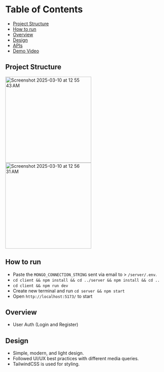 # Table of Contents
- [Project Structure](#project-structure)
- [How to run](#how-to-run)
- [Overview](#overview)
- [Design](#design)
- [APIs](#apis)
- [Demo Video](#demo)

## Project Structure
<img width="268" alt="Screenshot 2025-03-10 at 12 55 43 AM" src="https://github.com/user-attachments/assets/62eef087-0681-4836-9336-684ec68dcb25" />
<img width="268" alt="Screenshot 2025-03-10 at 12 56 31 AM" src="https://github.com/user-attachments/assets/910e2632-b197-41e0-8420-4f40ec17a88f" />

## How to run
- Paste the `MONGO_CONNECTION_STRING` sent via email to > `/server/.env`.
- `cd client && npm install && cd ../server && npm install && cd ..`
- `cd client && npm run dev`
- Create new terminal and run `cd server && npm start`
- Open `http://localhost:5173/` to start

## Overview
- User Auth (Login and Register)

## Design
- Simple, modern, and light design.
- Followed UI/UX best practices with different media queries.
- TailwindCSS is used for styling.
